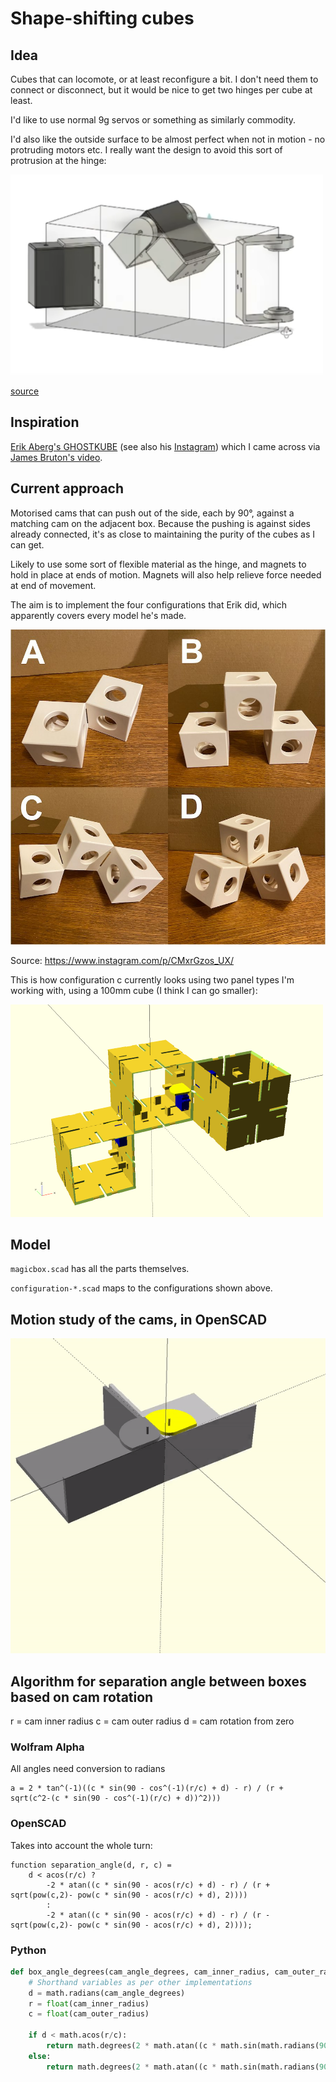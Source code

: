 # Shape-shifting cubes

## Idea

Cubes that can locomote, or at least reconfigure a bit. I don't need them to
connect or disconnect, but it would be nice to get two hinges per cube at
least.

I'd like to use normal 9g servos or something as similarly commodity.

I'd also like the outside surface to be almost perfect when not in motion - no
protruding motors etc. I really want the design to avoid this sort of
protrusion at the hinge:

![](doc/bruton.png)

[source](https://youtu.be/opGOs7Zxeas?t=76)

## Inspiration

[Erik Aberg's GHOSTKUBE](https://www.youtube.com/erikabergworks) (see also his
[Instagram](https://www.instagram.com/erik_aberg_works/)) which I came across
via [James Bruton's video](https://www.youtube.com/watch?v=opGOs7Zxeas).

## Current approach

Motorised cams that can push out of the side, each by 90°, against a matching
cam on the adjacent box. Because the pushing is against sides already
connected, it's as close to maintaining the purity of the cubes as I can get.

Likely to use some sort of flexible material as the hinge, and magnets to hold
in place at ends of motion. Magnets will also help relieve force needed at end
of movement.

The aim is to implement the four configurations that Erik did, which
apparently covers every model he's made.

![](doc/configurations.jpg)

Source: https://www.instagram.com/p/CMxrGzos_UX/

This is how configuration c currently looks using two panel types I'm working
with, using a 100mm cube (I think I can go smaller):

![](doc/configuration-c.png)

## Model

`magicbox.scad` has all the parts themselves.

`configuration-*.scad` maps to the configurations shown above.

## Motion study of the cams, in OpenSCAD

![](motion/motion_study.gif)

## Algorithm for separation angle between boxes based on cam rotation

r = cam inner radius
c = cam outer radius
d = cam rotation from zero

### Wolfram Alpha

All angles need conversion to radians

    a = 2 * tan^(-1)((c * sin(90 - cos^(-1)(r/c) + d) - r) / (r + sqrt(c^2-(c * sin(90 - cos^(-1)(r/c) + d))^2)))

### OpenSCAD

Takes into account the whole turn:

```OpenSCAD
function separation_angle(d, r, c) =
    d < acos(r/c) ?
        -2 * atan((c * sin(90 - acos(r/c) + d) - r) / (r + sqrt(pow(c,2)- pow(c * sin(90 - acos(r/c) + d), 2))))
        :
        -2 * atan((c * sin(90 - acos(r/c) + d) - r) / (r - sqrt(pow(c,2)- pow(c * sin(90 - acos(r/c) + d), 2))));
```

### Python

```python
def box_angle_degrees(cam_angle_degrees, cam_inner_radius, cam_outer_radius):
    # Shorthand variables as per other implementations
    d = math.radians(cam_angle_degrees)
    r = float(cam_inner_radius)
    c = float(cam_outer_radius)

    if d < math.acos(r/c):
        return math.degrees(2 * math.atan((c * math.sin(math.radians(90) - math.acos(r/c) + d) - r) / (r + math.sqrt(pow(c, 2) - pow(c * math.sin(math.radians(90) - math.acos(r/c) + d), 2)))))
    else:
        return math.degrees(2 * math.atan((c * math.sin(math.radians(90) - math.acos(r/c) + d) - r) / (r - math.sqrt(pow(c, 2) - pow(c * math.sin(math.radians(90) - math.acos(r/c) + d), 2)))))
```

